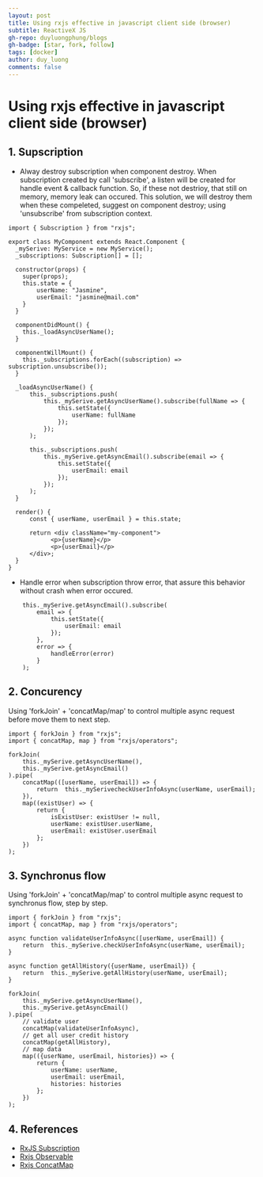 ```yaml
---
layout: post
title: Using rxjs effective in javascript client side (browser)
subtitle: ReactiveX JS
gh-repo: duyluongphung/blogs
gh-badge: [star, fork, follow]
tags: [docker]
author: duy_luong
comments: false
---
```


# Using rxjs effective in javascript client side (browser)

## 1. Supscription
- Alway destroy subscription when component destroy. When subscription created by call 'subscribe', a listen will be created for handle event & callback function. So, if these not destrioy, that still on memory, memory leak can occured. This solution, we will destroy them when these compeleted, suggest on component destroy; using 'unsubscribe' from subscription context.

```
import { Subscription } from "rxjs";

export class MyComponent extends React.Component {
  _mySerive: MyService = new MyService();
  _subscriptions: Subscription[] = [];

  constructor(props) {
    super(props);
    this.state = {
        userName: "Jasmine",
        userEmail: "jasmine@mail.com"
    }
  }

  componentDidMount() {
    this._loadAsyncUserName();
  }

  componentWillMount() {
    this._subscriptions.forEach((subscription) => subscription.unsubscribe());
  }

  _loadAsyncUserName() {
      this._subscriptions.push(
          this._mySerive.getAsyncUserName().subscribe(fullName => {
              this.setState({
                  userName: fullName
              });
          });
      );

      this._subscriptions.push(
          this._mySerive.getAsyncEmail().subscribe(email => {
              this.setState({
                  userEmail: email
              });
          });
      );
  }

  render() {
      const { userName, userEmail } = this.state;

      return <div className="my-component">
            <p>{userName}</p>
            <p>{userEmail}</p>
      </div>;
  }
}
```

- Handle error when subscription throw error, that assure this behavior without crash when error occured.

```
    this._mySerive.getAsyncEmail().subscribe(
        email => {
            this.setState({
                userEmail: email
            });
        },
        error => {
            handleError(error)
        }
    );
```

## 2. Concurency

Using 'forkJoin' + 'concatMap/map' to control multiple async request before move them to next step.

```
import { forkJoin } from "rxjs";
import { concatMap, map } from "rxjs/operators";

forkJoin(
    this._mySerive.getAsyncUserName(),
    this._mySerive.getAsyncEmail()
).pipe(
    concatMap(([userName, userEmail]) => {
        return  this._mySerivecheckUserInfoAsync(userName, userEmail);
    }),
    map((existUser) => {
        return {
            isExistUser: existUser != null,
            userName: existUser.userName,
            userEmail: existUser.userEmail
        };
    })
);

```

## 3. Synchronus flow

Using 'forkJoin' + 'concatMap/map' to control multiple async request to synchronus flow, step by step.

```
import { forkJoin } from "rxjs";
import { concatMap, map } from "rxjs/operators";

async function validateUserInfoAsync([userName, userEmail]) {
    return  this._mySerive.checkUserInfoAsync(userName, userEmail); 
}

async function getAllHistory({userName, userEmail}) {
    return  this._mySerive.getAllHistory(userName, userEmail); 
}

forkJoin(
    this._mySerive.getAsyncUserName(),
    this._mySerive.getAsyncEmail()
).pipe(
    // validate user
    concatMap(validateUserInfoAsync),
    // get all user credit history
    concatMap(getAllHistory),
    // map data
    map(({userName, userEmail, histories}) => {
        return {
            userName: userName,
            userEmail: userEmail,
            histories: histories
        };
    })
);

```

## 4. References
- [RxJS Subscription](http://reactivex.io/rxjs/class/es6/Subscription.js~Subscription.html)
- [Rxjs Observable](http://reactivex.io/rxjs/class/es6/Observable.js~Observable.html#instance-method-map)
- [Rxjs ConcatMap](http://reactivex.io/rxjs/class/es6/Observable.js~Observable.html#instance-method-concatMap)
